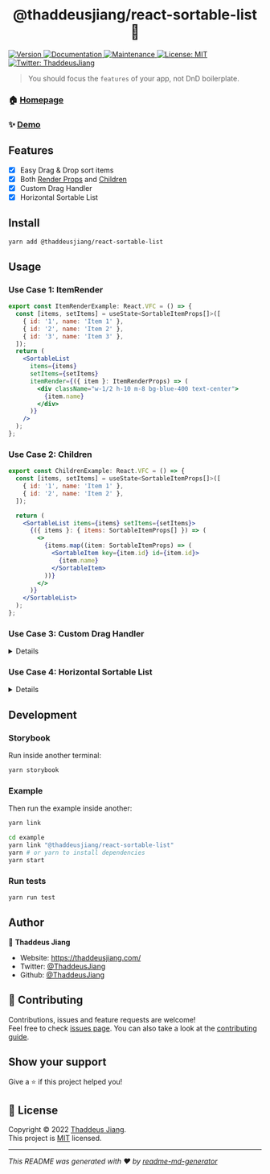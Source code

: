 <h1 align="center">@thaddeusjiang/react-sortable-list 👋</h1>
<p>
  <a href="https://www.npmjs.com/package/@thaddeusjiang/react-sortable-list" target="_blank">
    <img alt="Version" src="https://img.shields.io/npm/v/@thaddeusjiang/react-sortable-list.svg">
  </a>
  <a href="https://github.com/ThaddeusJiang/react-sortable-list#readme" target="_blank">
    <img alt="Documentation" src="https://img.shields.io/badge/documentation-yes-brightgreen.svg" />
  </a>
  <a href="https://github.com/ThaddeusJiang/react-sortable-list/graphs/commit-activity" target="_blank">
    <img alt="Maintenance" src="https://img.shields.io/badge/Maintained%3F-yes-green.svg" />
  </a>
  <a href="https://github.com/ThaddeusJiang/react-sortable-list/blob/main/LICENSE" target="_blank">
    <img alt="License: MIT" src="https://img.shields.io/github/license/ThaddeusJiang/react-sortable-list" />
  </a>
  <a href="https://twitter.com/ThaddeusJiang" target="_blank">
    <img alt="Twitter: ThaddeusJiang" src="https://img.shields.io/twitter/follow/ThaddeusJiang.svg?style=social" />
  </a>
</p>

> You should focus the `features` of your app, not DnD boilerplate.

### 🏠 [Homepage](https://github.com/ThaddeusJiang/react-sortable-list#readme)

### ✨ [Demo](https://main--6255853aaf9d91003a12d67f.chromatic.com/)

## Features

- [x] Easy Drag & Drop sort items
- [x] Both [Render Props](https://reactjs.org/docs/render-props.html) and [Children](https://reactjs.org/docs/jsx-in-depth.html#children-in-jsx)
- [x] Custom Drag Handler
- [x] Horizontal Sortable List

## Install

```sh
yarn add @thaddeusjiang/react-sortable-list
```

## Usage

### Use Case 1: ItemRender

```jsx
export const ItemRenderExample: React.VFC = () => {
  const [items, setItems] = useState<SortableItemProps[]>([
    { id: '1', name: 'Item 1' },
    { id: '2', name: 'Item 2' },
    { id: '3', name: 'Item 3' },
  ]);
  return (
    <SortableList
      items={items}
      setItems={setItems}
      itemRender={({ item }: ItemRenderProps) => (
        <div className="w-1/2 h-10 m-8 bg-blue-400 text-center">
          {item.name}
        </div>
      )}
    />
  );
};
```

### Use Case 2: Children

```jsx
export const ChildrenExample: React.VFC = () => {
  const [items, setItems] = useState<SortableItemProps[]>([
    { id: '1', name: 'Item 1' },
    { id: '2', name: 'Item 2' },
  ]);

  return (
    <SortableList items={items} setItems={setItems}>
      {({ items }: { items: SortableItemProps[] }) => (
        <>
          {items.map((item: SortableItemProps) => (
            <SortableItem key={item.id} id={item.id}>
              {item.name}
            </SortableItem>
          ))}
        </>
      )}
    </SortableList>
  );
};
```

### Use Case 3: Custom Drag Handler

<details>

```jsx

const DragHandler = (props) => (
  <div
    {...props}
    className=" flex justify-center items-center h-8 w-8 rounded border m-4 transition ease-in-out delay-150 hover:-translate-y-1 hover:scale-110 hover:bg-blue-500 hover:text-white duration-300"
  >
    <div className="" title="drag handler">
      <svg
        xmlns="http://www.w3.org/2000/svg"
        fill="none"
        viewBox="0 0 24 24"
        strokeWidth={1.5}
        stroke="currentColor"
        className="w-6 h-6"
      >
        <path
          strokeLinecap="round"
          strokeLinejoin="round"
          d="M3 7.5L7.5 3m0 0L12 7.5M7.5 3v13.5m13.5 0L16.5 21m0 0L12 16.5m4.5 4.5V7.5"
        />
      </svg>
    </div>
  </div>
);

export const DragHandleExample: React.VFC = () => {
  const [items, setItems] = useState<SortableItemProps[]>([
    { id: '1', name: 'Item 1' },
    { id: '2', name: 'Item 2' },
    { id: '3', name: 'Item 3' },
  ]);

  return (
    <SortableList items={items} setItems={setItems}>
      {({ items }: { items: SortableItemProps[] }) => (
        <div className="space-y-4">
          {items.map((item: SortableItemProps) => (
            <SortableItem
              key={item.id}
              id={item.id}
              DragHandler={DragHandler}
              className="flex border items-center w-40"
            >
              <div>{item.name}</div>
            </SortableItem>
          ))}
        </div>
      )}
    </SortableList>
  );
};

```

</details>

### Use Case 4: Horizontal Sortable List

<details>

```jsx
export const HorizontalExample: React.VFC = () => {
  const [items, setItems] = useState<SortableItemProps[]>([
    { id: '1', name: 'Item 1' },
    { id: '2', name: 'Item 2' },
    { id: '3', name: 'Item 3' },
  ]);
  return (
    <div className="flex space-x-4">
      <SortableList
        items={items}
        setItems={setItems}
        itemRender={({ item }: ItemRenderProps) => <Item name={item.name} />}
        horizontal
      />
    </div>
  );
};

```

</details>

## Development
### Storybook

Run inside another terminal:

```bash
yarn storybook
```


### Example

Then run the example inside another:

```bash
yarn link

cd example
yarn link "@thaddeusjiang/react-sortable-list"
yarn # or yarn to install dependencies
yarn start
```

### Run tests

```sh
yarn run test
```

## Author

👤 **Thaddeus Jiang**

* Website: https://thaddeusjiang.com/
* Twitter: [@ThaddeusJiang](https://twitter.com/ThaddeusJiang)
* Github: [@ThaddeusJiang](https://github.com/ThaddeusJiang)

## 🤝 Contributing

Contributions, issues and feature requests are welcome!<br />Feel free to check [issues page](https://github.com/ThaddeusJiang/react-sortable-list/issues). You can also take a look at the [contributing guide](https://github.com/ThaddeusJiang/react-sortable-list/blob/main/CONTRIBUTING.md).

## Show your support

Give a ⭐️ if this project helped you!

## 📝 License

Copyright © 2022 [Thaddeus Jiang](https://github.com/ThaddeusJiang).<br />
This project is [MIT](https://github.com/ThaddeusJiang/react-sortable-list/blob/main/LICENSE) licensed.

***
_This README was generated with ❤️ by [readme-md-generator](https://github.com/kefranabg/readme-md-generator)_